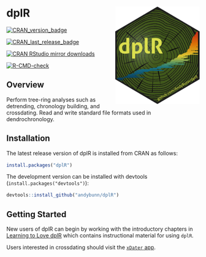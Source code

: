 
# dplR <img src="https://github.com/AndyBunn/dplR/blob/master/dplR_Sticker.png" width="220" align="right" />

<!-- badges: start -->
[![CRAN_version_badge](https://www.r-pkg.org/badges/version/dplR)](https://cran.r-project.org/package=dplR)

[![CRAN_last_release_badge](https://www.r-pkg.org/badges/last-release/dplR)](https://cran.r-project.org/package=dplR)


[![CRAN RStudio mirror downloads](https://cranlogs.r-pkg.org/badges/last-month/dplR?color=blue)](https://r-pkg.org/pkg/dplR)


[![R-CMD-check](https://github.com/andybunn/dplR/workflows/R-CMD-check/badge.svg)](https://github.com/andybunn/dplR/actions)

<!-- badges: end -->
  
## Overview

Perform tree-ring analyses such as detrending, chronology building,
and crossdating. Read and write standard file formats used in
dendrochronology.

## Installation

The latest release version of dplR is installed from CRAN as follows:

```R
install.packages("dplR")
```

The development version can be installed with devtools
(`install.packages("devtools")`):

```R
devtools::install_github("andybunn/dplR")
```

## Getting Started

New users of dplR can begin by working with the introductory chapters in [Learning to Love dplR](https://opendendro.github.io/dplR-workshop/) which contains instructional material for using `dplR`.

Users interested in crossdating should visit the [`xDater` app](https://andybunn.shinyapps.io/xDateR/). 
